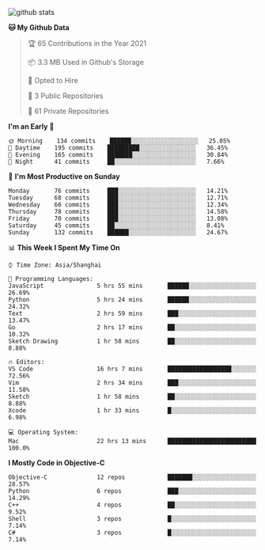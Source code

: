 
![github stats](https://github-readme-stats.vercel.app/api?username=ChesterYue&show_icons=true&count_private=true)

<!-- ![wakatime](https://github-readme-stats.vercel.app/api/wakatime?username=ChesterYue&layout=compact) -->

<!-- ![wakatime](https://github-readme-stats.vercel.app/api/top-langs/?username=ChesterYue&layout=compact) -->

<!--START_SECTION:waka-->
**🐱 My Github Data** 

> 🏆 65 Contributions in the Year 2021
 > 
> 📦 3.3 MB Used in Github's Storage 
 > 
> 💼 Opted to Hire
 > 
> 📜 3 Public Repositories 
 > 
> 🔑 61 Private Repositories  
 > 
**I'm an Early 🐤** 

```text
🌞 Morning    134 commits    ██████░░░░░░░░░░░░░░░░░░░   25.05% 
🌆 Daytime    195 commits    █████████░░░░░░░░░░░░░░░░   36.45% 
🌃 Evening    165 commits    ███████░░░░░░░░░░░░░░░░░░   30.84% 
🌙 Night      41 commits     ██░░░░░░░░░░░░░░░░░░░░░░░   7.66%

```
📅 **I'm Most Productive on Sunday** 

```text
Monday       76 commits     ███░░░░░░░░░░░░░░░░░░░░░░   14.21% 
Tuesday      68 commits     ███░░░░░░░░░░░░░░░░░░░░░░   12.71% 
Wednesday    66 commits     ███░░░░░░░░░░░░░░░░░░░░░░   12.34% 
Thursday     78 commits     ███░░░░░░░░░░░░░░░░░░░░░░   14.58% 
Friday       70 commits     ███░░░░░░░░░░░░░░░░░░░░░░   13.08% 
Saturday     45 commits     ██░░░░░░░░░░░░░░░░░░░░░░░   8.41% 
Sunday       132 commits    ██████░░░░░░░░░░░░░░░░░░░   24.67%

```


📊 **This Week I Spent My Time On** 

```text
⌚︎ Time Zone: Asia/Shanghai

💬 Programming Languages: 
JavaScript               5 hrs 55 mins       ██████░░░░░░░░░░░░░░░░░░░   26.69% 
Python                   5 hrs 24 mins       ██████░░░░░░░░░░░░░░░░░░░   24.32% 
Text                     2 hrs 59 mins       ███░░░░░░░░░░░░░░░░░░░░░░   13.47% 
Go                       2 hrs 17 mins       ██░░░░░░░░░░░░░░░░░░░░░░░   10.32% 
Sketch Drawing           1 hr 58 mins        ██░░░░░░░░░░░░░░░░░░░░░░░   8.88%

🔥 Editors: 
VS Code                  16 hrs 7 mins       ██████████████████░░░░░░░   72.56% 
Vim                      2 hrs 34 mins       ███░░░░░░░░░░░░░░░░░░░░░░   11.58% 
Sketch                   1 hr 58 mins        ██░░░░░░░░░░░░░░░░░░░░░░░   8.88% 
Xcode                    1 hr 33 mins        █░░░░░░░░░░░░░░░░░░░░░░░░   6.98%

💻 Operating System: 
Mac                      22 hrs 13 mins      █████████████████████████   100.0%

```

**I Mostly Code in Objective-C** 

```text
Objective-C              12 repos            ███████░░░░░░░░░░░░░░░░░░   28.57% 
Python                   6 repos             ███░░░░░░░░░░░░░░░░░░░░░░   14.29% 
C++                      4 repos             ██░░░░░░░░░░░░░░░░░░░░░░░   9.52% 
Shell                    3 repos             █░░░░░░░░░░░░░░░░░░░░░░░░   7.14% 
C#                       3 repos             █░░░░░░░░░░░░░░░░░░░░░░░░   7.14%

```



<!--END_SECTION:waka-->